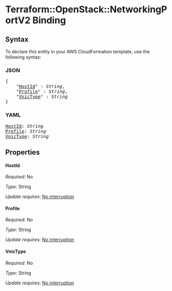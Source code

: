 # Terraform::OpenStack::NetworkingPortV2 Binding

## Syntax

To declare this entity in your AWS CloudFormation template, use the following syntax:

### JSON

<pre>
{
    "<a href="#hostid" title="HostId">HostId</a>" : <i>String</i>,
    "<a href="#profile" title="Profile">Profile</a>" : <i>String</i>,
    "<a href="#vnictype" title="VnicType">VnicType</a>" : <i>String</i>
}
</pre>

### YAML

<pre>
<a href="#hostid" title="HostId">HostId</a>: <i>String</i>
<a href="#profile" title="Profile">Profile</a>: <i>String</i>
<a href="#vnictype" title="VnicType">VnicType</a>: <i>String</i>
</pre>

## Properties

#### HostId

_Required_: No

_Type_: String

_Update requires_: [No interruption](https://docs.aws.amazon.com/AWSCloudFormation/latest/UserGuide/using-cfn-updating-stacks-update-behaviors.html#update-no-interrupt)

#### Profile

_Required_: No

_Type_: String

_Update requires_: [No interruption](https://docs.aws.amazon.com/AWSCloudFormation/latest/UserGuide/using-cfn-updating-stacks-update-behaviors.html#update-no-interrupt)

#### VnicType

_Required_: No

_Type_: String

_Update requires_: [No interruption](https://docs.aws.amazon.com/AWSCloudFormation/latest/UserGuide/using-cfn-updating-stacks-update-behaviors.html#update-no-interrupt)

